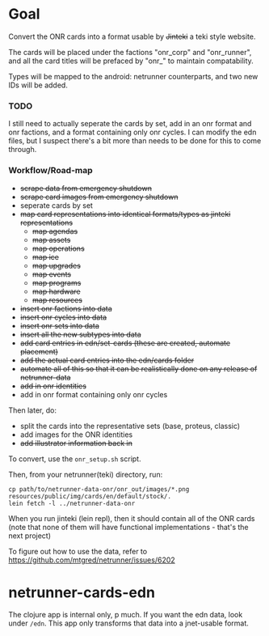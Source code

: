 # Goal

Convert the ONR cards into a format usable by ~~Jinteki~~ a teki style website. 

The cards will be placed under the factions "onr_corp" and "onr_runner", and all the card titles will be prefaced by "onr_" to maintain compatability.

Types will be mapped to the android: netrunner counterparts, and two new IDs will be added.

### TODO
I still need to actually seperate the cards by set, add in an onr format and onr factions, and a format containing only onr cycles. I can modify the edn files, but I suspect there's a bit more than needs to be done for this to come through.

### Workflow/Road-map

* ~~scrape data from emergency shutdown~~
* ~~scrape card images from emergency shutdown~~
* seperate cards by set
* ~~map card representations into identical formats/types as jinteki representations~~
  * ~~map agendas~~
  * ~~map assets~~
  * ~~map operations~~
  * ~~map ice~~
  * ~~map upgrades~~
  * ~~map events~~
  * ~~map programs~~
  * ~~map hardware~~
  * ~~map resources~~
* ~~insert onr factions into data~~
* ~~insert onr cycles into data~~
* ~~insert onr sets into data~~
* ~~insert all the new subtypes into data~~
* ~~add card entries in edn/set-cards (these are created, automate placement)~~
* ~~add the actual card entries into the edn/cards folder~~
* ~~automate all of this so that it can be realistically done on any release of netrunner-data~~
* ~~add in onr identities~~
* add in onr format containing only onr cycles

Then later, do:
* split the cards into the representative sets (base, proteus, classic)
* add images for the ONR identities
* ~~add illustrator information back in~~

To convert, use the `onr_setup.sh` script.

Then, from your netrunner(teki) directory, run: 

```
cp path/to/netrunner-data-onr/onr_out/images/*.png resources/public/img/cards/en/default/stock/.
lein fetch -l ../netrunner-data-onr
```

When you run jinteki (lein repl), then it should contain all of the ONR cards (note that none of them will have functional implementations - that's the next project)

To figure out how to use the data, refer to https://github.com/mtgred/netrunner/issues/6202

# netrunner-cards-edn

The clojure app is internal only, p much. If you want the edn data, look under `/edn`.
This app only transforms that data into a jnet-usable format.
